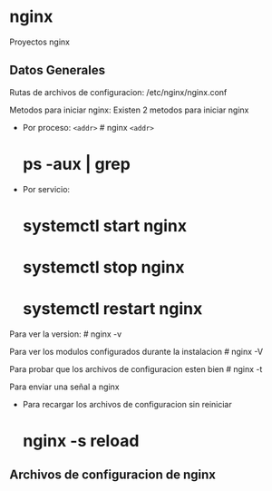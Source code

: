 # nginx
Proyectos nginx

Datos Generales
----------------
Rutas de archivos de configuracion: 
/etc/nginx/nginx.conf

Metodos para iniciar nginx:
Existen 2 metodos para iniciar nginx
  * Por proceso: 
    `<addr>` # nginx `<addr>`
    # ps -aux | grep 
  - Por servicio: 
    # systemctl start nginx
    # systemctl stop nginx
    # systemctl restart nginx
  
Para ver la version:
    # nginx -v

Para ver los modulos configurados durante la instalacion
    # nginx -V

Para probar que los archivos de configuracion esten bien
    # nginx -t
    
Para enviar una señal a nginx
  - Para recargar los archivos de configuracion sin reiniciar
    # nginx -s reload

Archivos de configuracion de nginx
-----------------------------------





    
    
